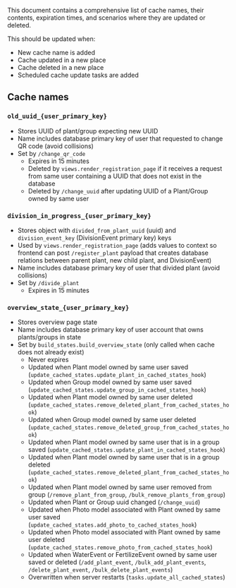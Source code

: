 This document contains a comprehensive list of cache names, their contents, expiration times, and scenarios where they are updated or deleted.

This should be updated when:
- New cache name is added
- Cache updated in a new place
- Cache deleted in a new place
- Scheduled cache update tasks are added

## Cache names

### `old_uuid_{user_primary_key}`
- Stores UUID of plant/group expecting new UUID
- Name includes database primary key of user that requested to change QR code (avoid collisions)
- Set by `/change_qr_code`
  * Expires in 15 minutes
  * Deleted by `views.render_registration_page` if it receives a request from same user containing a UUID that does not exist in the database
  * Deleted by `/change_uuid` after updating UUID of a Plant/Group owned by same user

### `division_in_progress_{user_primary_key}`
- Stores object with `divided_from_plant_uuid` (uuid) and `division_event_key` (DivisionEvent primary key) keys
- Used by `views.render_registration_page` (adds values to context so frontend can post `/register_plant` payload that creates database relations between parent plant, new child plant, and DivisionEvent)
- Name includes database primary key of user that divided plant (avoid collisions)
- Set by `/divide_plant`
  * Expires in 15 minutes

### `overview_state_{user_primary_key}`
- Stores overview page state
- Name includes database primary key of user account that owns plants/groups in state
- Set by `build_states.build_overview_state` (only called when cache does not already exist)
  * Never expires
  * Updated when Plant model owned by same user saved (`update_cached_states.update_plant_in_cached_states_hook`)
  * Updated when Group model owned by same user saved (`update_cached_states.update_group_in_cached_states_hook`)
  * Updated when Plant model owned by same user deleted (`update_cached_states.remove_deleted_plant_from_cached_states_hook`)
  * Updated when Group model owned by same user deleted (`update_cached_states.remove_deleted_group_from_cached_states_hook`)
  * Updated when Plant model owned by same user that is in a group saved (`update_cached_states.update_plant_in_cached_states_hook`)
  * Updated when Plant model owned by same user that is in a group deleted (`update_cached_states.remove_deleted_plant_from_cached_states_hook`)
  * Updated when Plant model owned by same user removed from group (`/remove_plant_from_group`, `/bulk_remove_plants_from_group`)
  * Updated when Plant or Group uuid changed (`/change_uuid`)
  * Updated when Photo model associated with Plant owned by same user saved (`update_cached_states.add_photo_to_cached_states_hook`)
  * Updated when Photo model associated with Plant owned by same user deleted (`update_cached_states.remove_photo_from_cached_states_hook`)
  * Updated when WaterEvent or FertilizeEvent owned by same user saved or deleted (`/add_plant_event`, `/bulk_add_plant_events`, `/delete_plant_event`, `/bulk_delete_plant_events`)
  * Overwritten when server restarts (`tasks.update_all_cached_states`)
